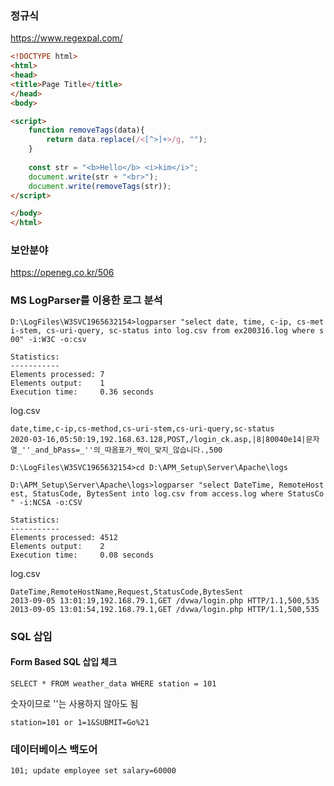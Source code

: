 ### 정규식

https://www.regexpal.com/



~~~html
<!DOCTYPE html>
<html>
<head>
<title>Page Title</title>
</head>
<body>

<script>
	function removeTags(data){
    	return data.replace(/<[^>]+>/g, "");
    }
    
    const str = "<b>Hello</b> <i>kim</i>";
    document.write(str + "<br>");
    document.write(removeTags(str));
</script>

</body>
</html>

~~~



### 보안분야

https://openeg.co.kr/506



### MS LogParser를 이용한 로그 분석

~~~
D:\LogFiles\W3SVC1965632154>logparser "select date, time, c-ip, cs-met
i-stem, cs-uri-query, sc-status into log.csv from ex200316.log where s
00" -i:W3C -o:csv

Statistics:
-----------
Elements processed: 7
Elements output:    1
Execution time:     0.36 seconds
~~~



log.csv

~~~
date,time,c-ip,cs-method,cs-uri-stem,cs-uri-query,sc-status
2020-03-16,05:50:19,192.168.63.128,POST,/login_ck.asp,|8|80040e14|문자열_''_and_bPass=_''의_따옴표가_짝이_맞지_않습니다.,500
~~~





~~~
D:\LogFiles\W3SVC1965632154>cd D:\APM_Setup\Server\Apache\logs

D:\APM_Setup\Server\Apache\logs>logparser "select DateTime, RemoteHost
est, StatusCode, BytesSent into log.csv from access.log where StatusCo
" -i:NCSA -o:CSV

Statistics:
-----------
Elements processed: 4512
Elements output:    2
Execution time:     0.08 seconds
~~~



log.csv

~~~
DateTime,RemoteHostName,Request,StatusCode,BytesSent
2013-09-05 13:01:19,192.168.79.1,GET /dvwa/login.php HTTP/1.1,500,535
2013-09-05 13:01:54,192.168.79.1,GET /dvwa/login.php HTTP/1.1,500,535

~~~



### SQL 삽입

#### Form Based SQL 삽입 체크

~~~
SELECT * FROM weather_data WHERE station = 101
~~~

숫자이므로 ''는 사용하지 않아도 됨

~~~
station=101 or 1=1&SUBMIT=Go%21
~~~



### 데이터베이스 백도어

~~~
101; update employee set salary=60000
~~~

